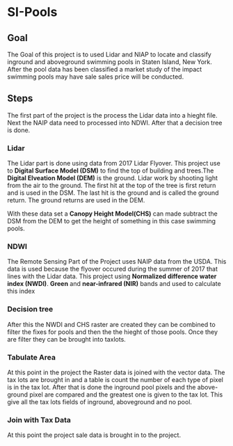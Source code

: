 # SI-Pools

## Goal
The Goal of this project is to used Lidar and NIAP to locate and classify inground and aboveground swimming pools in Staten Island, New York. After the pool data has been classified a market study of the impact swimming pools may have sale sales price will be conducted. 

## Steps 
The first part of the project is the process the Lidar data into a hieght file. Next the NAIP data need to processed into NDWI. After that a decision tree is done. 

### Lidar 
The Lidar part is done using data from 2017 Lidar Flyover. This project use to **Digital Surface Model (DSM)** to find the top of building and trees.The **Digital Elveation Model (DEM)** is the ground. Lidar work by shooting light from the air to the ground. The first hit at the top of the tree is first return and is used in the DSM. The last hit is the ground and is called the ground return. The ground returns are used in the DEM.    

With these data set a **Canopy Height Model(CHS)** can made subtract the DSM from the DEM to get the height of something in this case swimming pools.  

### NDWI 
The Remote Sensing Part of the Project uses NAIP data from the USDA. This data is used because the flyover occured during the summer of 2017 that lines with the Lidar data. This project using **Normalized difference water index (NWDI)**. **Green** and **near-infrared (NIR)** bands and used to calculate this index 

### Decision tree
After this the NWDI and CHS raster are created they can be combined to filter the fixes for pools and then the the hieght of those pools. Once they are filter they can be brought into taxlots. 

### Tabulate Area 
At this point in the project the Raster data is joined with the vector data. The tax lots are brought in and a table is count the number of each type of pixel is in the tax lot. After that is done the inground pool pixels and the above-ground pixel are compared and the greatest one is given to the tax lot. This give all the tax lots fields of inground, aboveground and no pool. 

### Join with Tax Data 
At this point the project sale data is brought in to the project. 
